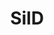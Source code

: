 ---
pid: LLP14
title: SilD
location_transcription: 
zipcode: 
outside_phl: 
neighborhood: 
age: 
age_range: 
instagram: 
image_file_name: LLP_14.jpg
proposal_transcription: 
topic: Unknown
topic_summary: '0'
type: Other No Form
keywords_other: sild
credit: Sanaae
image_labels: 
twitter: 
facebook: 
permalink: "/monuments/llp14/"
layout: item-page
---